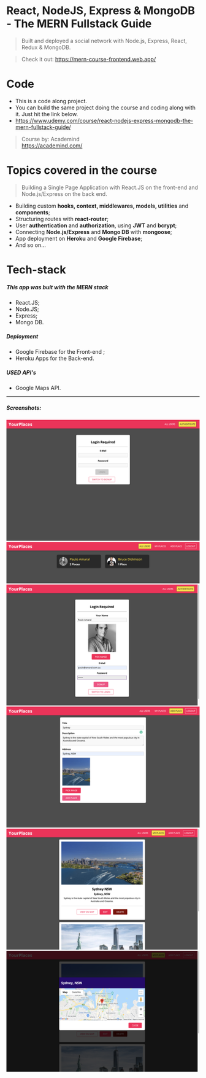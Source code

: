 # React, NodeJS, Express & MongoDB - The MERN Fullstack Guide

> Built and deployed a social network with Node.js, Express, React, Redux & MongoDB.

> Check it out: https://mern-course-frontend.web.app/

# Code

- This is a code along project.
- You can build the same project doing the course and coding along with it. Just hit the link below.
- https://www.udemy.com/course/react-nodejs-express-mongodb-the-mern-fullstack-guide/

> Course by: Academind\
> https://academind.com/

# Topics covered in the course

> Building a Single Page Application with React.JS on the front-end and Node.js/Express on the back end.

- Building custom **hooks, context, middlewares, models, utilities** and **components**;
- Structuring routes with **react-router**;
- User **authentication** and **authorization**, using **JWT** and **bcrypt**;
- Connecting **Node.js/Express** and **Mongo DB** with **mongoose**;
- App deployment on **Heroku** and **Google Firebase**;
- And so on...

# Tech-stack

##### This app was buit with the MERN stack

- React.JS;
- Node.JS;
- Express;
- Mongo DB.

##### Deployment

- Google Firebase for the Front-end ;
- Heroku Apps for the Back-end.

##### USED API's

- Google Maps API.

---

##### Screenshots:

![view 1](/app_screenshots/1.png)
![view 2](/app_screenshots/2.png)
![view 3](/app_screenshots/3.png)
![view 4](/app_screenshots/4.png)
![view 5](/app_screenshots/5.png)
![view 6](/app_screenshots/6.png)
